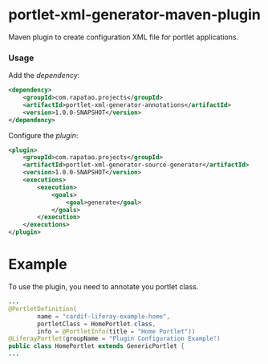 # portlet-xml-generator-maven-plugin

Maven plugin to create configuration XML file for portlet applications.

### Usage

Add the _dependency_:
```xml
<dependency>
    <groupId>com.rapatao.projects</groupId>
    <artifactId>portlet-xml-generator-annotations</artifactId>
    <version>1.0.0-SNAPSHOT</version>
</dependency>
```

Configure the _plugin_:
```xml
<plugin>
    <groupId>com.rapatao.projects</groupId>
    <artifactId>portlet-xml-generator-source-generator</artifactId>
    <version>1.0.0-SNAPSHOT</version>
    <executions>
        <execution>
            <goals>
                <goal>generate</goal>
            </goals>
        </execution>
    </executions>
</plugin>
```

# Example

To use the plugin, you need to annotate you portlet class. 
```java
...
@PortletDefinition(
        name = "cardif-liferay-example-home",
        portletClass = HomePortlet.class,
        info = @PortletInfo(title = "Home Portlet"))
@LiferayPortlet(groupName = "Plugin Configuration Example")
public class HomePortlet extends GenericPortlet {
...
```

